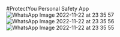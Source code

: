 #ProtectYou Personal Safety App 
![WhatsApp Image 2022-11-22 at 23 35 57](https://user-images.githubusercontent.com/98042616/203389044-c6bc91f9-e921-4186-bdfd-0ab44980e19e.jpeg)
![WhatsApp Image 2022-11-22 at 23 35 56](https://user-images.githubusercontent.com/98042616/203389070-05bd03dd-8a23-47bd-8c06-f67be8d7a7bf.jpeg)
![WhatsApp Image 2022-11-22 at 23 35 55](https://user-images.githubusercontent.com/98042616/203389086-00d23a4b-06ce-4fe0-a80a-4b70f1eba187.jpeg)
